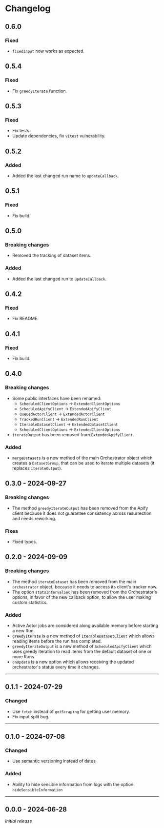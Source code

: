 # Changelog

## 0.6.0

### Fixed

- `fixedInput` now works as expected.

## 0.5.4

### Fixed

- Fix `greedyIterate` function.

## 0.5.3

### Fixed

- Fix tests.
- Update dependencies, fix `vitest` vulnerability.

## 0.5.2

### Added

- Added the last changed run name to `updateCallback`.

## 0.5.1

### Fixed

- Fix build.

## 0.5.0

### Breaking changes

- Removed the tracking of dataset items.

### Added

- Added the last changed run to `updateCallback`.

## 0.4.2

### Fixed

- Fix README.

## 0.4.1

### Fixed

- Fix build.

## 0.4.0

### Breaking changes

- Some public interfaces have been renamed:
    - `ScheduledClientOptions` → `ExtendedClientOptions`
    - `ScheduledApifyClient` → `ExtendedApifyClient`
    - `QueuedActorClient` → `ExtendedActorClient`
    - `TrackedRunClient` → `ExtendedRunClient`
    - `IterableDatasetClient` → `ExtendedDatasetClient`
    - `ScheduledClientOptions` → `ExtendedClientOptions`
- `iterateOutput` has been removed from `ExtendedApifyClient`.

### Added

- `mergeDatasets` is a new method of the main Orchestrator object which creates a `DatasetGroup`, that can be used to iterate multiple datasets (it replaces `iterateOutput`).

## 0.3.0 - 2024-09-27

### Breaking changes

- The method `greedyIterateOutput` has been removed from the Apify client because it does not guarantee consistency across resurrection and needs reworking.

### Fixes

- Fixed types.

## 0.2.0 - 2024-09-09

### Breaking changes

- The method `iterateDataset` has been removed from the main `orchestrator` object, because it needs to access its client's tracker now.
- The option `statsIntervalSec` has been removed from the Orchestrator's options, in favor of the new callback option, to allow the user making custom statistics.

### Added

- Active Actor jobs are considered along available memory before starting a new Run.
- `greedyIterate` is a new method of `IterableDatasetClient` which allows reading items before the run has completed.
- `greedyIterateOutput` is a new method of `ScheduledApifyClient` which uses greedy iteration to read items from the default dataset of one or more Runs.
- `onUpdate` is a new option which allows receiving the updated orchestrator's status every time it changes.

---

## 0.1.1 - 2024-07-29

### Changed

- Use `fetch` instead of `gotScraping` for getting user memory.
- Fix input split bug.

---

## 0.1.0 - 2024-07-08

### Changed

- Use semantic versioning instead of dates

### Added

- Ability to hide sensible information from logs with the option `hideSensibleInformation`

---

## 0.0.0 - 2024-06-28

_Initial release_
